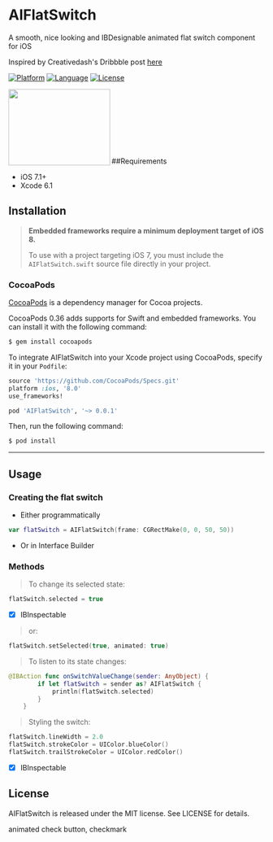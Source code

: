 # AIFlatSwitch

A smooth, nice looking and IBDesignable animated flat switch component for iOS

Inspired by Creativedash's Dribbble post [here](http://dribbble.com/shots/1631598-On-Off)

[![Platform](http://img.shields.io/badge/platform-ios-blue.svg?style=flat
)](https://developer.apple.com/iphone/index.action)
[![Language](http://img.shields.io/badge/language-swift-brightgreen.svg?style=flat
)](https://developer.apple.com/swift)
[![License](http://img.shields.io/badge/license-MIT-lightgrey.svg?style=flat
)](http://mit-license.org)

<p><a href="url"><img src="https://s3.amazonaws.com/f.cl.ly/items/1p0w3B0E3m2I2k3e0z1Q/onoff.gif" align="left" height="150" width="200" ></a></p>
<br><br><br><br><br><br><br>

##Requirements
- iOS 7.1+
- Xcode 6.1

## Installation

> **Embedded frameworks require a minimum deployment target of iOS 8.**
>
> To use with a project targeting iOS 7, you must include the `AIFlatSwitch.swift` source file directly in your project. 
>

### CocoaPods

[CocoaPods](http://cocoapods.org) is a dependency manager for Cocoa projects.

CocoaPods 0.36 adds supports for Swift and embedded frameworks. You can install it with the following command:

```bash
$ gem install cocoapods
```

To integrate AIFlatSwitch into your Xcode project using CocoaPods, specify it in your `Podfile`:

```ruby
source 'https://github.com/CocoaPods/Specs.git'
platform :ios, '8.0'
use_frameworks!

pod 'AIFlatSwitch', '~> 0.0.1'
```

Then, run the following command:

```bash
$ pod install
```

---

## Usage

### Creating the flat switch

- Either programmatically

```swift
var flatSwitch = AIFlatSwitch(frame: CGRectMake(0, 0, 50, 50))
```

- Or in Interface Builder

### Methods

> To change its selected state:

```swift
flatSwitch.selected = true
```
- [x] IBInspectable

> or:

```swift
flatSwitch.setSelected(true, animated: true)
```

> To listen to its state changes:

```swift
@IBAction func onSwitchValueChange(sender: AnyObject) {
		if let flatSwitch = sender as? AIFlatSwitch {
			println(flatSwitch.selected)
		}
	}
```

> Styling the switch:

```swift
flatSwitch.lineWidth = 2.0
flatSwitch.strokeColor = UIColor.blueColor()
flatSwitch.trailStrokeColor = UIColor.redColor()
```
- [x] IBInspectable

## License

AIFlatSwitch is released under the MIT license. See LICENSE for details.

animated check button, checkmark
